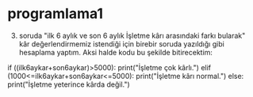 # programlama1
3. soruda "ilk 6 aylık ve son 6 aylık İşletme kârı arasındaki farkı bularak" kâr değerlendirmemiz istendiği için
birebir soruda yazıldığı gibi hesaplama yaptım. Aksi halde kodu bu şekilde bitirecektim:

if ((ilk6aykar+son6aykar)>5000): 
    print("İşletme çok kârlı.")
elif (1000<=ilk6aykar+son6aykar<=5000):
    print("İşletme kârı normal.")
else:
    print("İşletme yeterince kârda değil.")
